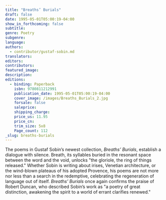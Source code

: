 ```yaml
---
title: "Breaths’ Burials"
draft: false
date: 1995-05-01T05:00:19-04:00
show_in_forthcoming: false
subtitle:
genre: Poetry
subgenre:
language:
authors:
  - contributor/gustaf-sobin.md
translators:
editors:
contributors:
featured_image:
description:
editions:
  - binding: Paperback
    isbn: 9780811212991
    publication_date: 1995-05-01T05:00:19-04:00
    cover_image: /images/Breaths_Burials_2.jpg
    forsale: false
    saleprice:
    shipping_charge:
    price_us: 11.95
    price_cn:
    trim_size: 5x8
    Page_count: 112
_slug: breaths-burials
---
```


The poems in Gustaf Sobin’s newest collection, _Breaths’ Burials_, establish a dialogue with silence. Breath, its syllables buried in the resonant space between the word and the void, unlocks "the gloriole, the ring of things released." Whether Sobin is writing about irises, Venetian architecture, or the wind-blown plateaus of his adopted Provence, his poems are not more nor less than a search in the redemptive, celebrating the regeneration of language out of itself. _Breaths’ Burials_ once again confirms the praise of Robert Duncan, who described Sobin’s work as "a poetry of great distinction, awakening the spirit to a world of errant clarifies renewed."

